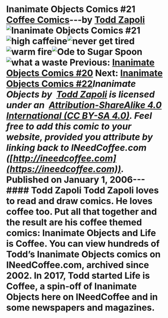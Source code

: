 # Inanimate Objects Comics #21 [Coffee Comics](https://ineedcoffee.com/section/coffee-comics/)---by [Todd Zapoli](https://ineedcoffee.com/by/todd-zapoli/)![Inanimate Objects Comics #21](https://ineedcoffee.com/images/posts/inanimate-objects-comics-21/Inanimate-Objects-Coffee-Comics640x400.jpg)![high caffeine](https://ineedcoffee.com/assets/comic-high-caffeine.D0rHInLW_1XYBaK.webp)![never get tired](https://ineedcoffee.com/assets/comic-never-get-tired1.CgBVnVut_2hxpl3.webp)![warm fire](https://ineedcoffee.com/assets/comic-warm-fire.h52UX-l2_ZkzoEr.webp)![Ode to Sugar Spoon](https://ineedcoffee.com/assets/21Spoon.C-OUmnfU_Z2nBspc.webp)![what a waste](https://ineedcoffee.com/assets/comic-what-a-waste-650x308.BK0j_UNv_Z1SQlqi.webp) Previous: [Inanimate Objects Comics #20](https://ineedcoffee.com/inanimate-objects-comics-20/) Next: [Inanimate Objects Comics #22](https://ineedcoffee.com/inanimate-objects-comics-22/)_Inanimate Objects by  [Todd Zapoli](https://ineedcoffee.com/) is licensed under an  [Attribution-ShareAlike 4.0 International (CC BY-SA 4.0)](https://creativecommons.org/licenses/by-sa/4.0/). Feel free to add this comic to your website, provided you attribute by linking back to INeedCoffee.com ([http://ineedcoffee.com](https://ineedcoffee.com))._ Published on January 1, 2006--- #### Todd Zapoli Todd Zapoli loves to read and draw comics. He loves coffee too. Put all that together and the result are his coffee themed comics: Inanimate Objects and Life is Coffee. You can view hundreds of Todd’s Inanimate Objects comics on INeedCoffee.com, archived since 2002. In 2017, Todd started Life is Coffee, a spin-off of Inanimate Objects here on INeedCoffee and in some newspapers and magazines.